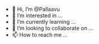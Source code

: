 - 👋 Hi, I’m @Pallaavu
- 👀 I’m interested in ...
- 🌱 I’m currently learning ...
- 💞️ I’m looking to collaborate on ...
- 📫 How to reach me ...

<!---
Pallaavu/Pallaavu is a ✨ special ✨ repository because its `README.md` (this file) appears on your GitHub profile.
You can click the Preview link to take a look at your changes.
--->
